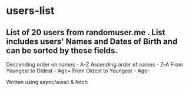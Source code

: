 # users-list
## List of 20 users from randomuser.me . List includes users' Names and Dates of Birth and can be sorted by these fields.

Descending order on names - A-Z
Ascending order of names - Z-A
From Youngest to Oldest - Age+
From Oldest to Youngest - Age-

Written using async/await & fetch
